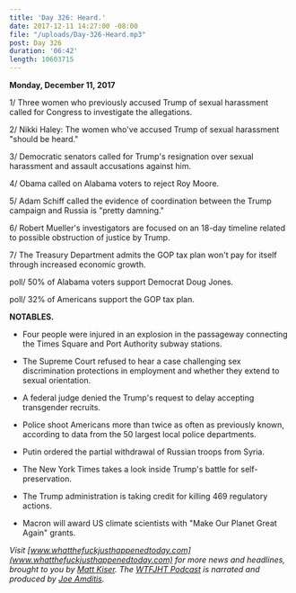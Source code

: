 ```yaml
---
title: 'Day 326: Heard.'
date: 2017-12-11 14:27:00 -08:00
file: "/uploads/Day-326-Heard.mp3"
post: Day 326
duration: '06:42'
length: 10603715
---
```


**Monday, December 11, 2017**

1/ Three women who previously accused Trump of sexual harassment called for Congress to investigate the allegations.

2/ Nikki Haley: The women who've accused Trump of sexual harassment "should be heard."

3/ Democratic senators called for Trump's resignation over sexual harassment and assault accusations against him.

4/ Obama called on Alabama voters to reject Roy Moore.

5/ Adam Schiff called the evidence of coordination between the Trump campaign and Russia is "pretty damning."

6/ Robert Mueller's investigators are focused on an 18-day timeline related to possible obstruction of justice by Trump.

7/ The Treasury Department admits the GOP tax plan won't pay for itself through increased economic growth.

poll/ 50% of Alabama voters support Democrat Doug Jones.

poll/ 32% of Americans support the GOP tax plan.

**NOTABLES.**

* Four people were injured in an explosion in the passageway connecting the Times Square and Port Authority subway stations.

* The Supreme Court refused to hear a case challenging sex discrimination protections in employment and whether they extend to sexual orientation.

* A federal judge denied the Trump's request to delay accepting transgender recruits.

* Police shoot Americans more than twice as often as previously known, according to data from the 50 largest local police departments.

* Putin ordered the partial withdrawal of Russian troops from Syria.

* The New York Times takes a look inside Trump's battle for self-preservation.

* The Trump administration is taking credit for killing 469 regulatory actions.

* Macron will award US climate scientists with "Make Our Planet Great Again" grants.

*Visit [www.whatthefuckjusthappenedtoday.com](www.whatthefuckjusthappenedtoday.com) for more news and headlines, brought to you by [Matt Kiser](https://twitter.com/Matt_Kiser). The [WTFJHT Podcast](https://whatthefuckjusthappenedtoday.com/podcasts/) is narrated and produced by [Joe Amditis](https://twitter.com/jsamditis).*